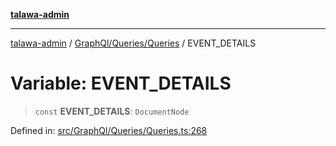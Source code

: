 [**talawa-admin**](../../../../README.md)

***

[talawa-admin](../../../../README.md) / [GraphQl/Queries/Queries](../README.md) / EVENT\_DETAILS

# Variable: EVENT\_DETAILS

> `const` **EVENT\_DETAILS**: `DocumentNode`

Defined in: [src/GraphQl/Queries/Queries.ts:268](https://github.com/bint-Eve/talawa-admin/blob/3ea1bc8148fd1f2efa92a17958ea5a5df0d9cc86/src/GraphQl/Queries/Queries.ts#L268)
